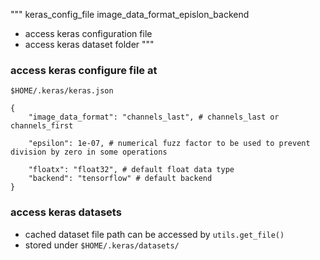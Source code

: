 """
keras_config_file
image_data_format_epislon_backend


- access keras configuration file
- access keras dataset folder
"""


### access keras configure file at
 `$HOME/.keras/keras.json`

```
{
    "image_data_format": "channels_last", # channels_last or channels_first

    "epsilon": 1e-07, # numerical fuzz factor to be used to prevent division by zero in some operations

    "floatx": "float32", # default float data type
    "backend": "tensorflow" # default backend
}
```

### access keras datasets
- cached dataset file path can be accessed by `utils.get_file()`
- stored under `$HOME/.keras/datasets/`
